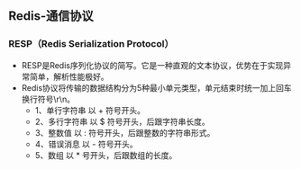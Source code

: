 ## Redis-通信协议

### RESP（Redis Serialization Protocol）

* RESP是Redis序列化协议的简写。它是一种直观的文本协议，优势在于实现异常简单，解析性能极好。
* Redis协议将传输的数据结构分为5种最小单元类型，单元结束时统一加上回车换行符号\r\n。
  * 1、单行字符串 以 + 符号开头。
  * 2、多行字符串 以 $ 符号开头，后跟字符串长度。
  * 3、整数值 以 : 符号开头，后跟整数的字符串形式。
  * 4、错误消息 以 - 符号开头。
  * 5、数组 以 * 号开头，后跟数组的长度。

